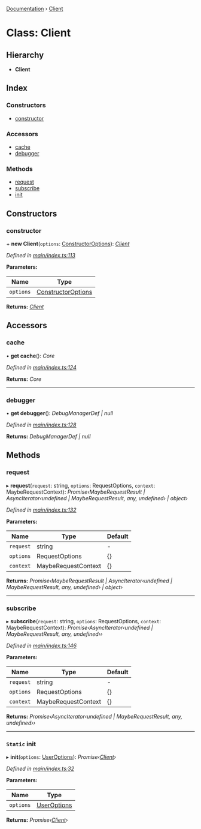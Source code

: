 [Documentation](../README.md) › [Client](client.md)

# Class: Client

## Hierarchy

* **Client**

## Index

### Constructors

* [constructor](client.md#constructor)

### Accessors

* [cache](client.md#cache)
* [debugger](client.md#debugger)

### Methods

* [request](client.md#request)
* [subscribe](client.md#subscribe)
* [init](client.md#static-init)

## Constructors

###  constructor

\+ **new Client**(`options`: [ConstructorOptions](../interfaces/constructoroptions.md)): *[Client](client.md)*

*Defined in [main/index.ts:113](https://github.com/badbatch/graphql-box/blob/7c0d2fe/packages/client/src/main/index.ts#L113)*

**Parameters:**

Name | Type |
------ | ------ |
`options` | [ConstructorOptions](../interfaces/constructoroptions.md) |

**Returns:** *[Client](client.md)*

## Accessors

###  cache

• **get cache**(): *Core*

*Defined in [main/index.ts:124](https://github.com/badbatch/graphql-box/blob/7c0d2fe/packages/client/src/main/index.ts#L124)*

**Returns:** *Core*

___

###  debugger

• **get debugger**(): *DebugManagerDef | null*

*Defined in [main/index.ts:128](https://github.com/badbatch/graphql-box/blob/7c0d2fe/packages/client/src/main/index.ts#L128)*

**Returns:** *DebugManagerDef | null*

## Methods

###  request

▸ **request**(`request`: string, `options`: RequestOptions, `context`: MaybeRequestContext): *Promise‹MaybeRequestResult | AsyncIterator‹undefined | MaybeRequestResult, any, undefined› | object›*

*Defined in [main/index.ts:132](https://github.com/badbatch/graphql-box/blob/7c0d2fe/packages/client/src/main/index.ts#L132)*

**Parameters:**

Name | Type | Default |
------ | ------ | ------ |
`request` | string | - |
`options` | RequestOptions | {} |
`context` | MaybeRequestContext | {} |

**Returns:** *Promise‹MaybeRequestResult | AsyncIterator‹undefined | MaybeRequestResult, any, undefined› | object›*

___

###  subscribe

▸ **subscribe**(`request`: string, `options`: RequestOptions, `context`: MaybeRequestContext): *Promise‹AsyncIterator‹undefined | MaybeRequestResult, any, undefined››*

*Defined in [main/index.ts:146](https://github.com/badbatch/graphql-box/blob/7c0d2fe/packages/client/src/main/index.ts#L146)*

**Parameters:**

Name | Type | Default |
------ | ------ | ------ |
`request` | string | - |
`options` | RequestOptions | {} |
`context` | MaybeRequestContext | {} |

**Returns:** *Promise‹AsyncIterator‹undefined | MaybeRequestResult, any, undefined››*

___

### `Static` init

▸ **init**(`options`: [UserOptions](../interfaces/useroptions.md)): *Promise‹[Client](client.md)›*

*Defined in [main/index.ts:32](https://github.com/badbatch/graphql-box/blob/7c0d2fe/packages/client/src/main/index.ts#L32)*

**Parameters:**

Name | Type |
------ | ------ |
`options` | [UserOptions](../interfaces/useroptions.md) |

**Returns:** *Promise‹[Client](client.md)›*
